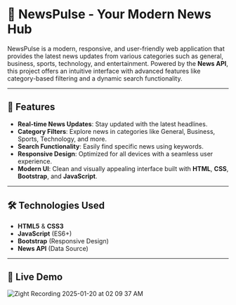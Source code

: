# 📰 NewsPulse - Your Modern News Hub

NewsPulse is a modern, responsive, and user-friendly web application that provides the latest news updates from various categories such as general, business, sports, technology, and entertainment. Powered by the **News API**, this project offers an intuitive interface with advanced features like category-based filtering and a dynamic search functionality.

---

## 🌟 Features
- **Real-time News Updates**: Stay updated with the latest headlines.
- **Category Filters**: Explore news in categories like General, Business, Sports, Technology, and more.
- **Search Functionality**: Easily find specific news using keywords.
- **Responsive Design**: Optimized for all devices with a seamless user experience.
- **Modern UI**: Clean and visually appealing interface built with **HTML**, **CSS**, **Bootstrap**, and **JavaScript**.

---

## 🛠️ Technologies Used
- **HTML5** & **CSS3**
- **JavaScript** (ES6+)
- **Bootstrap** (Responsive Design)
- **News API** (Data Source)

---

## 🚀 Live Demo
![Zight Recording 2025-01-20 at 02 09 37 AM](https://github.com/user-attachments/assets/423253fa-0863-49df-8f0b-22bbc2e96ce3)


